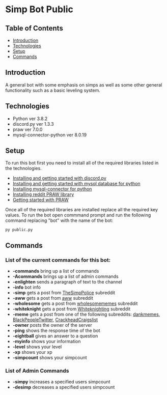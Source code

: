 # Simp Bot Public

## Table of Contents

* [Introduction](#introduction)
* [Technologies](#technologies)
* [Setup](#setup)
* [Commands](#commands)

## Introduction

A general bot with some emphasis on simps as well as some other general functionality such as a basic leveling system.
## Technologies
* Python ver 3.8.2
* discord.py ver 1.3.3
* praw ver 7.0.0
* mysql-connector-python ver 8.0.19

## Setup
To run this bot first you need to install all of the required libraries listed in the technologies.
* [Installing and getting started with discord.py](https://discordpy.readthedocs.io/en/latest/intro.html)
* [Installing and getting started with mysql database for python](https://pythonspot.com/mysql-with-python/)
* [Installing mysql-connector for python](https://www.mysqltutorial.org/getting-started-mysql-python-connector/)
* [Installing reddit PRAW library](https://praw.readthedocs.io/en/latest/getting_started/installation.html)
* [Getting started with PRAW](https://praw.readthedocs.io/en/latest/getting_started/quick_start.html)

Once all of the required libraries are installed replace all the required key values.
To run the bot open commmand prompt and run the following command replacing "bot" with the name of the bot:
```
py public.py
```

## Commands
### List of the current commands for this bot:
* __-commands__ bring up a list of commands
* __-Acommands__ brings up a list of admin commands
* __-enlighten__ sends a paragraph of text to the channel
* __-info__ bot info
* __-simp__ gets a post from [TheSimpPolice](https://www.reddit.com/r/TheSimpPolice/) subreddit
* __-aww__ gets a post from [aww](https://www.reddit.com/r/aww/) subreddit
* __-wholesome__ gets a post from [wholesomememes](https://www.reddit.com/r/wholesomememes/) subreddit
* __-whiteknight__ gets a post from [Whiteknighting](https://www.reddit.com/r/Whiteknighting/) subreddit
* __-meme__ gets a post from one of the following subreddits: [dankmemes](https://www.reddit.com/r/dankmemes/), [BlackPeopleTwitter](https://www.reddit.com/r/BlackPeopleTwitter/), [CrackheadCraigslist](https://www.reddit.com/r/CrackheadCraigslist/)
* __-owner__ posts the owner of the server
* __-ping__ shows the response time of the bot
* __-eightball__ gives an answer to a question
* __-myinfo__ shows your information
* __-level__ shows your level
* __-xp__ shows your xp
* __-simpcount__ shows your simpcount

### List of Admin Commands
* __-simpy__ increases a specified users simpcount
* __-desimp__ decreases a specified users simpcount
